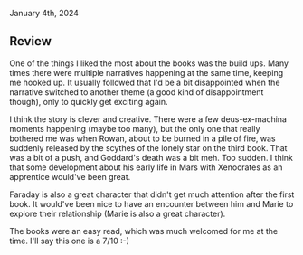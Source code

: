 January 4th, 2024

## Review

One of the things I liked the most about the books was the build ups. Many
times there were multiple narratives happening at the same time, keeping me
hooked up. It usually followed that I'd be a bit disappointed when the
narrative switched to another theme (a good kind of disappointment though),
only to quickly get exciting again.

I think the story is clever and creative. There were a few deus-ex-machina
moments happening (maybe too many), but the only one that really bothered me
was when Rowan, about to be burned in a pile of fire, was suddenly released by
the scythes of the lonely star on the third book. That was a bit of a push, and
Goddard's death was a bit meh. Too sudden. I think that some development about
his early life in Mars with Xenocrates as an apprentice would've been great.

Faraday is also a great character that didn't get much attention after the
first book. It would've been nice to have an encounter between him and Marie to
explore their relationship (Marie is also a great character). 

The books were an easy read, which was much welcomed for me at the time. I'll
say this one is a 7/10 :-)
